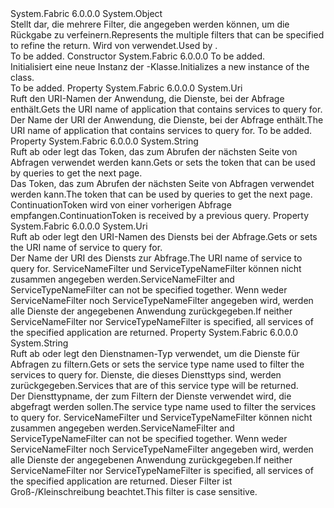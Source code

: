 <Type Name="ServiceQueryDescription" FullName="System.Fabric.Description.ServiceQueryDescription">
  <TypeSignature Language="C#" Value="public sealed class ServiceQueryDescription" />
  <TypeSignature Language="ILAsm" Value=".class public auto ansi sealed beforefieldinit ServiceQueryDescription extends System.Object" />
  <TypeSignature Language="DocId" Value="T:System.Fabric.Description.ServiceQueryDescription" />
  <TypeSignature Language="VB.NET" Value="Public NotInheritable Class ServiceQueryDescription" />
  <TypeSignature Language="F#" Value="type ServiceQueryDescription = class" />
  <AssemblyInfo>
    <AssemblyName>System.Fabric</AssemblyName>
    <AssemblyVersion>6.0.0.0</AssemblyVersion>
  </AssemblyInfo>
  <Base>
    <BaseTypeName>System.Object</BaseTypeName>
  </Base>
  <Interfaces />
  <Docs>
    <summary>
      <para><span data-ttu-id="fc1f4-101">Stellt dar, die mehrere Filter, die angegeben werden können, um die Rückgabe zu verfeinern.</span><span class="sxs-lookup"><span data-stu-id="fc1f4-101">Represents the multiple filters that can be specified to refine the return.</span></span>
            <span data-ttu-id="fc1f4-102">Wird von <see cref="M:System.Fabric.FabricClient.QueryClient.GetServicePagedListAsync(System.Fabric.Description.ServiceQueryDescription,System.TimeSpan,System.Threading.CancellationToken)" /> verwendet.</span><span class="sxs-lookup"><span data-stu-id="fc1f4-102">Used by <see cref="M:System.Fabric.FabricClient.QueryClient.GetServicePagedListAsync(System.Fabric.Description.ServiceQueryDescription,System.TimeSpan,System.Threading.CancellationToken)" />.</span></span></para>
    </summary>
    <remarks>To be added.</remarks>
  </Docs>
  <Members>
    <Member MemberName=".ctor">
      <MemberSignature Language="C#" Value="public ServiceQueryDescription (Uri applicationName);" />
      <MemberSignature Language="ILAsm" Value=".method public hidebysig specialname rtspecialname instance void .ctor(class System.Uri applicationName) cil managed" />
      <MemberSignature Language="DocId" Value="M:System.Fabric.Description.ServiceQueryDescription.#ctor(System.Uri)" />
      <MemberSignature Language="VB.NET" Value="Public Sub New (applicationName As Uri)" />
      <MemberSignature Language="F#" Value="new System.Fabric.Description.ServiceQueryDescription : Uri -&gt; System.Fabric.Description.ServiceQueryDescription" Usage="new System.Fabric.Description.ServiceQueryDescription applicationName" />
      <MemberType>Constructor</MemberType>
      <AssemblyInfo>
        <AssemblyName>System.Fabric</AssemblyName>
        <AssemblyVersion>6.0.0.0</AssemblyVersion>
      </AssemblyInfo>
      <Parameters>
        <Parameter Name="applicationName" Type="System.Uri" />
      </Parameters>
      <Docs>
        <param name="applicationName">To be added.</param>
        <summary>
          <para><span data-ttu-id="fc1f4-103">Initialisiert eine neue Instanz der <see cref="T:System.Fabric.Description.ServiceQueryDescription" />-Klasse.</span><span class="sxs-lookup"><span data-stu-id="fc1f4-103">Initializes a new instance of the <see cref="T:System.Fabric.Description.ServiceQueryDescription" /> class.</span></span></para>
        </summary>
        <remarks>To be added.</remarks>
      </Docs>
    </Member>
    <Member MemberName="ApplicationName">
      <MemberSignature Language="C#" Value="public Uri ApplicationName { get; }" />
      <MemberSignature Language="ILAsm" Value=".property instance class System.Uri ApplicationName" />
      <MemberSignature Language="DocId" Value="P:System.Fabric.Description.ServiceQueryDescription.ApplicationName" />
      <MemberSignature Language="VB.NET" Value="Public ReadOnly Property ApplicationName As Uri" />
      <MemberSignature Language="F#" Value="member this.ApplicationName : Uri" Usage="System.Fabric.Description.ServiceQueryDescription.ApplicationName" />
      <MemberType>Property</MemberType>
      <AssemblyInfo>
        <AssemblyName>System.Fabric</AssemblyName>
        <AssemblyVersion>6.0.0.0</AssemblyVersion>
      </AssemblyInfo>
      <ReturnValue>
        <ReturnType>System.Uri</ReturnType>
      </ReturnValue>
      <Docs>
        <summary>
          <para><span data-ttu-id="fc1f4-104">Ruft den URI-Namen der Anwendung, die Dienste, bei der Abfrage enthält.</span><span class="sxs-lookup"><span data-stu-id="fc1f4-104">Gets the URI name of application that contains services to query for.</span></span></para>
        </summary>
        <value>
          <para><span data-ttu-id="fc1f4-105">Der Name der URI der Anwendung, die Dienste, bei der Abfrage enthält.</span><span class="sxs-lookup"><span data-stu-id="fc1f4-105">The URI name of application that contains services to query for.</span></span></para>
        </value>
        <remarks>To be added.</remarks>
      </Docs>
    </Member>
    <Member MemberName="ContinuationToken">
      <MemberSignature Language="C#" Value="public string ContinuationToken { get; set; }" />
      <MemberSignature Language="ILAsm" Value=".property instance string ContinuationToken" />
      <MemberSignature Language="DocId" Value="P:System.Fabric.Description.ServiceQueryDescription.ContinuationToken" />
      <MemberSignature Language="VB.NET" Value="Public Property ContinuationToken As String" />
      <MemberSignature Language="F#" Value="member this.ContinuationToken : string with get, set" Usage="System.Fabric.Description.ServiceQueryDescription.ContinuationToken" />
      <MemberType>Property</MemberType>
      <AssemblyInfo>
        <AssemblyName>System.Fabric</AssemblyName>
        <AssemblyVersion>6.0.0.0</AssemblyVersion>
      </AssemblyInfo>
      <ReturnValue>
        <ReturnType>System.String</ReturnType>
      </ReturnValue>
      <Docs>
        <summary>
          <para><span data-ttu-id="fc1f4-106">Ruft ab oder legt das Token, das zum Abrufen der nächsten Seite von Abfragen verwendet werden kann.</span><span class="sxs-lookup"><span data-stu-id="fc1f4-106">Gets or sets the token that can be used by queries to get the next page.</span></span></para>
        </summary>
        <value>
          <para><span data-ttu-id="fc1f4-107">Das Token, das zum Abrufen der nächsten Seite von Abfragen verwendet werden kann.</span><span class="sxs-lookup"><span data-stu-id="fc1f4-107">The token that can be used by queries to get the next page.</span></span></para>
        </value>
        <remarks>
          <para><span data-ttu-id="fc1f4-108">ContinuationToken wird von einer vorherigen Abfrage empfangen.</span><span class="sxs-lookup"><span data-stu-id="fc1f4-108">ContinuationToken is received by a previous query.</span></span></para>
        </remarks>
      </Docs>
    </Member>
    <Member MemberName="ServiceNameFilter">
      <MemberSignature Language="C#" Value="public Uri ServiceNameFilter { get; set; }" />
      <MemberSignature Language="ILAsm" Value=".property instance class System.Uri ServiceNameFilter" />
      <MemberSignature Language="DocId" Value="P:System.Fabric.Description.ServiceQueryDescription.ServiceNameFilter" />
      <MemberSignature Language="VB.NET" Value="Public Property ServiceNameFilter As Uri" />
      <MemberSignature Language="F#" Value="member this.ServiceNameFilter : Uri with get, set" Usage="System.Fabric.Description.ServiceQueryDescription.ServiceNameFilter" />
      <MemberType>Property</MemberType>
      <AssemblyInfo>
        <AssemblyName>System.Fabric</AssemblyName>
        <AssemblyVersion>6.0.0.0</AssemblyVersion>
      </AssemblyInfo>
      <ReturnValue>
        <ReturnType>System.Uri</ReturnType>
      </ReturnValue>
      <Docs>
        <summary>
          <para><span data-ttu-id="fc1f4-109">Ruft ab oder legt den URI-Namen des Diensts bei der Abfrage.</span><span class="sxs-lookup"><span data-stu-id="fc1f4-109">Gets or sets the URI name of service to query for.</span></span></para>
        </summary>
        <value>
          <para><span data-ttu-id="fc1f4-110">Der Name der URI des Diensts zur Abfrage.</span><span class="sxs-lookup"><span data-stu-id="fc1f4-110">The URI name of service to query for.</span></span></para>
        </value>
        <remarks>
          <para><span data-ttu-id="fc1f4-111">ServiceNameFilter und ServiceTypeNameFilter können nicht zusammen angegeben werden.</span><span class="sxs-lookup"><span data-stu-id="fc1f4-111">ServiceNameFilter and ServiceTypeNameFilter can not be specified together.</span></span></para>
          <para><span data-ttu-id="fc1f4-112">Wenn weder ServiceNameFilter noch ServiceTypeNameFilter angegeben wird, werden alle Dienste der angegebenen Anwendung zurückgegeben.</span><span class="sxs-lookup"><span data-stu-id="fc1f4-112">If neither ServiceNameFilter nor ServiceTypeNameFilter is specified, all services of the specified application are returned.</span></span></para>
        </remarks>
      </Docs>
    </Member>
    <Member MemberName="ServiceTypeNameFilter">
      <MemberSignature Language="C#" Value="public string ServiceTypeNameFilter { get; set; }" />
      <MemberSignature Language="ILAsm" Value=".property instance string ServiceTypeNameFilter" />
      <MemberSignature Language="DocId" Value="P:System.Fabric.Description.ServiceQueryDescription.ServiceTypeNameFilter" />
      <MemberSignature Language="VB.NET" Value="Public Property ServiceTypeNameFilter As String" />
      <MemberSignature Language="F#" Value="member this.ServiceTypeNameFilter : string with get, set" Usage="System.Fabric.Description.ServiceQueryDescription.ServiceTypeNameFilter" />
      <MemberType>Property</MemberType>
      <AssemblyInfo>
        <AssemblyName>System.Fabric</AssemblyName>
        <AssemblyVersion>6.0.0.0</AssemblyVersion>
      </AssemblyInfo>
      <ReturnValue>
        <ReturnType>System.String</ReturnType>
      </ReturnValue>
      <Docs>
        <summary>
          <para><span data-ttu-id="fc1f4-113">Ruft ab oder legt den Dienstnamen-Typ verwendet, um die Dienste für Abfragen zu filtern.</span><span class="sxs-lookup"><span data-stu-id="fc1f4-113">Gets or sets the service type name used to filter the services to query for.</span></span>
            <span data-ttu-id="fc1f4-114">Dienste, die dieses Diensttyps sind, werden zurückgegeben.</span><span class="sxs-lookup"><span data-stu-id="fc1f4-114">Services that are of this service type will be returned.</span></span></para>
        </summary>
        <value>
          <para><span data-ttu-id="fc1f4-115">Der Diensttypname, der zum Filtern der Dienste verwendet wird, die abgefragt werden sollen.</span><span class="sxs-lookup"><span data-stu-id="fc1f4-115">The service type name used to filter the services to query for.</span></span></para>
        </value>
        <remarks>
          <para><span data-ttu-id="fc1f4-116">ServiceNameFilter und ServiceTypeNameFilter können nicht zusammen angegeben werden.</span><span class="sxs-lookup"><span data-stu-id="fc1f4-116">ServiceNameFilter and ServiceTypeNameFilter can not be specified together.</span></span></para>
          <para><span data-ttu-id="fc1f4-117">Wenn weder ServiceNameFilter noch ServiceTypeNameFilter angegeben wird, werden alle Dienste der angegebenen Anwendung zurückgegeben.</span><span class="sxs-lookup"><span data-stu-id="fc1f4-117">If neither ServiceNameFilter nor ServiceTypeNameFilter is specified, all services of the specified application are returned.</span></span></para>
          <para><span data-ttu-id="fc1f4-118">Dieser Filter ist Groß-/Kleinschreibung beachtet.</span><span class="sxs-lookup"><span data-stu-id="fc1f4-118">This filter is case sensitive.</span></span></para>
        </remarks>
      </Docs>
    </Member>
  </Members>
</Type>
